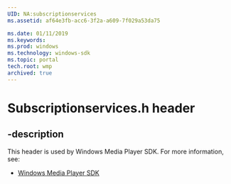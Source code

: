 ```yaml
---
UID: NA:subscriptionservices
ms.assetid: af64e3fb-acc6-3f2a-a609-7f029a53da75

ms.date: 01/11/2019
ms.keywords: 
ms.prod: windows
ms.technology: windows-sdk
ms.topic: portal
tech.root: wmp
archived: true
---
```


# Subscriptionservices.h header


## -description


This header is used by Windows Media Player SDK. For more information, see:

- [Windows Media Player SDK](../_wmp/index.md)

